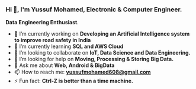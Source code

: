 ### Hi 👋, I'm Yussuf Mohamed, Electronic & Computer Engineer.

**Data Engineering  Enthusiast**.

- 🔭 I’m currently working on **Developing an Artificial Intelligence system to improve road safety in India**
- 🌱 I’m currently learning **SQL and AWS Cloud**
- 👯 I’m looking to collaborate on **IoT, Data Science and Data Engineering.**
- 🤔 I’m looking for help on **Moving, Processing & Storing Big Data.**
- 💬 Ask me about **Web, Android & BigData** 
- 📫 How to reach me: **yussufmohamed608@gmail.com**
- ⚡ Fun fact: **Ctrl-Z is better than a time machine.**

